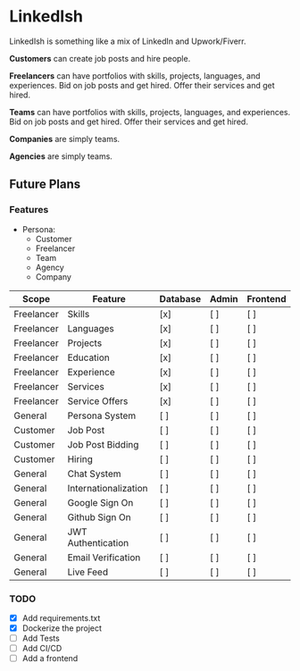 # LinkedIsh

LinkedIsh is something like a mix of LinkedIn and Upwork/Fiverr.

**Customers** can create job posts and hire people.

**Freelancers** can have portfolios with skills, projects, languages, and experiences. Bid on job posts and get hired. Offer their services and get hired.

**Teams** can have portfolios with skills, projects, languages, and experiences. Bid on job posts and get hired. Offer their services and get hired.

**Companies** are simply teams.

**Agencies** are simply teams.

## Future Plans

### Features

- Persona:
  - Customer
  - Freelancer
  - Team
  - Agency
  - Company

| Scope      | Feature              | Database | Admin | Frontend |
| ---------- | -------------------- | -------- | ----- | -------- |
| Freelancer | Skills               | [x]      | [ ]   | [ ]      |
| Freelancer | Languages            | [x]      | [ ]   | [ ]      |
| Freelancer | Projects             | [x]      | [ ]   | [ ]      |
| Freelancer | Education            | [x]      | [ ]   | [ ]      |
| Freelancer | Experience           | [x]      | [ ]   | [ ]      |
| Freelancer | Services             | [x]      | [ ]   | [ ]      |
| Freelancer | Service Offers       | [x]      | [ ]   | [ ]      |
| General    | Persona System       | [ ]      | [ ]   | [ ]      |
| Customer   | Job Post             | [ ]      | [ ]   | [ ]      |
| Customer   | Job Post Bidding     | [ ]      | [ ]   | [ ]      |
| Customer   | Hiring               | [ ]      | [ ]   | [ ]      |
| General    | Chat System          | [ ]      | [ ]   | [ ]      |
| General    | Internationalization | [ ]      | [ ]   | [ ]      |
| General    | Google Sign On       | [ ]      | [ ]   | [ ]      |
| General    | Github Sign On       | [ ]      | [ ]   | [ ]      |
| General    | JWT Authentication   | [ ]      | [ ]   | [ ]      |
| General    | Email Verification   | [ ]      | [ ]   | [ ]      |
| General    | Live Feed            | [ ]      | [ ]   | [ ]      |

### TODO

- [x] Add requirements.txt
- [x] Dockerize the project
- [ ] Add Tests
- [ ] Add CI/CD
- [ ] Add a frontend

